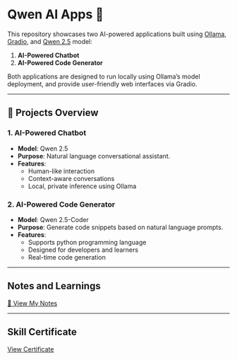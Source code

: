 # Qwen AI Apps 🚀

This repository showcases two AI-powered applications built using [Ollama](https://ollama.com/), [Gradio](https://www.gradio.app/), and [Qwen 2.5](https://huggingface.co/Qwen) model:

1. **AI-Powered Chatbot**
2. **AI-Powered Code Generator**

Both applications are designed to run locally using Ollama’s model deployment, and provide user-friendly web interfaces via Gradio.

---

## 🧠 Projects Overview

### 1. AI-Powered Chatbot
- **Model**: Qwen 2.5
- **Purpose**: Natural language conversational assistant.
- **Features**:
  - Human-like interaction
  - Context-aware conversations
  - Local, private inference using Ollama

### 2. AI-Powered Code Generator
- **Model**: Qwen 2.5-Coder
- **Purpose**: Generate code snippets based on natural language prompts.
- **Features**:
  - Supports python programming language
  - Designed for developers and learners
  - Real-time code generation

---
## Notes and Learnings 

[📝 View My Notes](https://github.com/riddhi-gupta-ai/Reading-Material/blob/main/Qwen%202.5%20Notes/HandWritten%20Notes.pdf)

---
## Skill Certificate 
[View Certificate](https://github.com/riddhi-gupta-ai/Reading-Material/blob/main/Qwen%202.5%20Notes/Udemy%20Qwen%202.5.pdf)
